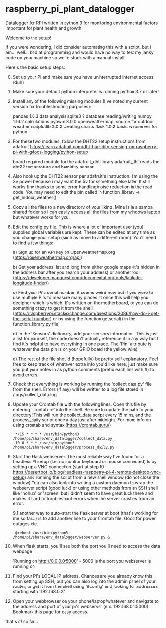 # raspberry_pi_plant_datalogger
Datalogger for RPI written in python 3 for monitoring environmental factors important for plant health and growth

Welcome to the setup!

If you were wondering, i did consider automating this with a script, 
but i am... well... bad at programming and would have no way to test my janky code on your machine so we're stuck with a manual install!

Here's the basic setup steps:

0. Set up your Pi and make sure you have uninterrupted internet access (duh)

1. Make sure your default python interpreter is running python 3.7 or later!

2. Install any of the following missing modules (I've noted my current version for troubleshooting purposes):

    pandas        1.0.3     data analysis
    sqlite3       ?         database reading/writing
    numpy         1.16.2    calculations
    pyowm         3.0.0     openweathermap, source for outdoor weather
    matplotlib    3.0.2     creating charts
    flask         1.0.2     basic webserver for python


3. For these two modules, follow the DHT22 setup instructions from adafruit https://learn.adafruit.com/dht-humidity-sensing-on-raspberry-pi-with-gdocs-logging/python-setup

    board         required module for the adafruit_dht library
    adafruit_dht  reads the dht22 temperature and humidity sensor


4. Also hook up the DHT22 sensor per adafruit's instruction. I'm using the 3v power because i may want the 5v for something else later. 
	It still works fine thanks to some error handling/noise reduction in the read code. You may need to edit the pin called in function_library -> get_indoor_weather()

5. Copy all the files to a new directory of your liking. Mine is in a samba shared folder so i can easily access all the files from 
	my windows laptop but whatever works for you.

6. Edit the config.py file. This is where a lot of important user (you) supplied global variables are kept. 
	These can be edited at any time as you change your setup (such as move to a different room). You'll need to find a few things:

    a) Sign up for an API key on Openweathermap.org (https://openweathermap.org/api)

    b) Get your address' lat and long from either google maps (it's hidden in the address bar after you search your address) or another tool (https://developer.mapquest.com/documentation/tools/latitude-longitude-finder/)

    c) Find your Pi's serial number, it seems weird now but if you were to use multiple Pi's to measure many places at once this will help you decipher which is which. It's written on the motherboard, or you can do something crazy to get it from the shell (https://raspberrypi.stackexchange.com/questions/2086/how-do-i-get-the-serial-number) or by using the function getserial() in the function_library.py file

    d) In the 'Sensors' dictionary, add your sensors information. This is just a list for yourself, the code doesn't actually reference it in any way but I find it's helpful to have everything in one place. The 'Pin' attribute is whatever the data pin is on your GPIO board (the yellow wire)

    e) The rest of the file should (hopefully) be pretty self explanatory. Feel free to keep track of whatever extra info you'd like here, just make sure you put your notes in as python comments (prefix each line with #) to avoid errors.


7. Check that everything is working by running the 'collect data.py' file from the shell. 
	Errors (if any) will be written to a log file stored in /logs/collect_data.log

8. Update your Crontab file with the following lines. Open this file by entering 'crontab -e' into the shell. 
	Be sure to update the path to your directory! 
	This will run the collect_data script every 15 mins, and the process_daily script once a day just after midnight. 
	For more info on using crontab and syntax (https://crontab.guru/)

    	*/15 * * * * /usr/bin/python3 /home/pi/share/env_datalogger/collect_data.py
    	10 0 * * * /usr/bin/python3 /home/pi/share/env_datalogger/process_daily.py

9. Start the Flask webserver. The most reliable way I've found for a headless Pi setup (i.e. no monitor keyboard or mouse connected) is by setting up a VNC connection 
	(start at step 10 https://desertbot.io/blog/headless-raspberry-pi-4-remote-desktop-vnc-setup) and running the script from a new shell window (do not close the window)
	You can also look into writing a custom daemon to wrap the webserver script (good luck) or using other methods from an SSH shell like 'nohup' or 'screen' 
	but i didn't seem to have great luck there and makes it hard to troubleshoot errors when the server crashes from an error.
	
	9.1 another way to auto-start the flask server at boot (that's working for me so far...) is to add another line to your Crontab file. Good for power outages etc.
	
		@reboot /usr/bin/python3 /home/pi/share/env_datalogger/webserver.py &

10. When flask starts, you'll see both the port you'll need to access the data webpage

	'Running on http://0.0.0.0:5000' - 5000 is the port you webserver is running on

11. Find your Pi's LOCAL IP address. Chances are you already know this from setting up SSH, but you can also log into the admin panel of your router, or get it from 
	the shell using 'ifconfig' and looking for addresses starting with '192.168.0.X'

12. Open your webbrowser on your phone/laptop/whatever and navigate to the address and port of your pi's webserver (e.x. 192.168.0.1:5000). 
	Bookmark this page for easy access.



that's it! so far...
